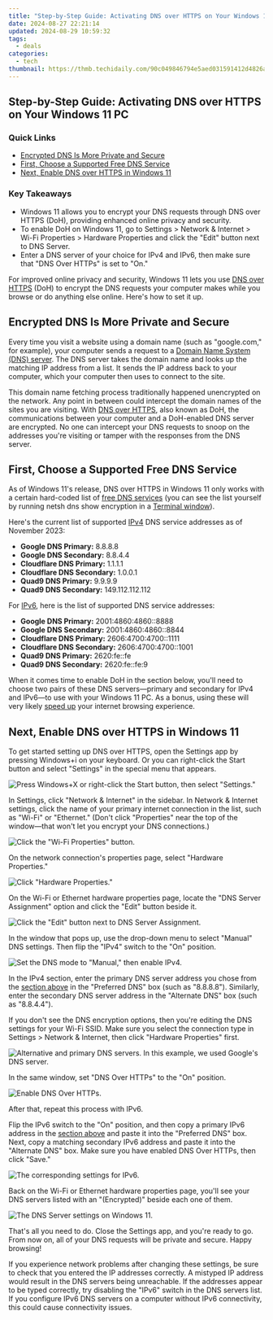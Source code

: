 ```yaml
---
title: "Step-by-Step Guide: Activating DNS over HTTPS on Your Windows 11 PC"
date: 2024-08-27 22:21:14
updated: 2024-08-29 10:59:32
tags:
  - deals
categories:
  - tech
thumbnail: https://thmb.techidaily.com/90c049846794e5aed031591412d4826aac7c7bd6532c5bd0d695b676cbba88c9.jpg
---
```


## Step-by-Step Guide: Activating DNS over HTTPS on Your Windows 11 PC

### Quick Links

* [Encrypted DNS Is More Private and Secure](https://buynow-info.techidaily.com/in-depth-look-at-the-updated-ratchet-and-clank-experience/)
* [First, Choose a Supported Free DNS Service](https://video-screen-grab.techidaily.com/updated-streamline-your-web-experience-with-these-leading-screen-capturers-for-2024/)
* [Next, Enable DNS over HTTPS in Windows 11](https://article-helps.techidaily.com/new-in-2024-reactivate-windows-photo-viewer-with-ease-win-11/)

### Key Takeaways

* Windows 11 allows you to encrypt your DNS requests through DNS over HTTPS (DoH), providing enhanced online privacy and security.
* To enable DoH on Windows 11, go to Settings > Network & Internet > Wi-Fi Properties > Hardware Properties and click the "Edit" button next to DNS Server.
* Enter a DNS server of your choice for IPv4 and IPv6, then make sure that "DNS Over HTTPs" is set to "On."

 For improved online privacy and security, Windows 11 lets you use [DNS over HTTPS](https://hardware-updates.techidaily.com/insignia-thunderbolt-usb-cable-with-ethernet-adapter-software/) (DoH) to encrypt the DNS requests your computer makes while you browse or do anything else online. Here's how to set it up.

##  Encrypted DNS Is More Private and Secure

 Every time you visit a website using a domain name (such as "google.com," for example), your computer sends a request to a [Domain Name System (DNS) server](https://instagram-clips.techidaily.com/new-2024-approved-revealing-the-top-10-hidden-story-supporters/). The DNS server takes the domain name and looks up the matching IP address from a list. It sends the IP address back to your computer, which your computer then uses to connect to the site.

 This domain name fetching process traditionally happened unencrypted on the network. Any point in between could intercept the domain names of the sites you are visiting. With [DNS over HTTPS](https://hardware-updates.techidaily.com/insignia-thunderbolt-usb-cable-with-ethernet-adapter-software/), also known as DoH, the communications between your computer and a DoH-enabled DNS server are encrypted. No one can intercept your DNS requests to snoop on the addresses you're visiting or tamper with the responses from the DNS server.

##  First, Choose a Supported Free DNS Service

 As of Windows 11's release, DNS over HTTPS in Windows 11 only works with a certain hard-coded list of [free DNS services](https://easy-unlock-android.techidaily.com/the-ultimate-guide-to-oneplus-open-pattern-lock-screen-everything-you-need-to-know-by-drfone-android/) (you can see the list yourself by running netsh dns show encryption in a [Terminal window](https://video-screen-grab.techidaily.com/updated-2024-approved-effortless-screen-saving-on-android-devices/)).

 Here's the current list of supported [IPv4](https://fox-http.techidaily.com/2024-approved-perfecting-the-art-of-zooming-expert-strategies-for-snapchat-users/) DNS service addresses as of November 2023:

* **Google DNS Primary:** 8.8.8.8
* **Google DNS Secondary:** 8.8.4.4
* **Cloudflare DNS Primary:** 1.1.1.1
* **Cloudflare DNS Secondary:** 1.0.0.1
* **Quad9 DNS Primary:** 9.9.9.9
* **Quad9 DNS Secondary:** 149.112.112.112

 For [IPv6](https://some-guidance.techidaily.com/updated-unlock-audience-attention-top-6-video-styles/), here is the list of supported DNS service addresses:

* **Google DNS Primary:** 2001:4860:4860::8888
* **Google DNS Secondary:** 2001:4860:4860::8844
* **Cloudflare DNS Primary:** 2606:4700:4700::1111
* **Cloudflare DNS Secondary:** 2606:4700:4700::1001
* **Quad9 DNS Primary:** 2620:fe::fe
* **Quad9 DNS Secondary:** 2620:fe::fe:9

 When it comes time to enable DoH in the section below, you'll need to choose two pairs of these DNS servers—primary and secondary for IPv4 and IPv6—to use with your Windows 11 PC. As a bonus, using these will very likely [speed up](https://easy-unlock-android.techidaily.com/the-ultimate-guide-to-oneplus-open-pattern-lock-screen-everything-you-need-to-know-by-drfone-android/) your internet browsing experience.

##  Next, Enable DNS over HTTPS in Windows 11

 To get started setting up DNS over HTTPS, open the Settings app by pressing Windows+i on your keyboard. Or you can right-click the Start button and select "Settings" in the special menu that appears.

![Press Windows+X or right-click the Start button, then select "Settings."](https://static1.howtogeekimages.com/wordpress/wp-content/uploads/2023/11/1-18.png) 

 In Settings, click "Network & Internet" in the sidebar. In Network & Internet settings, click the name of your primary internet connection in the list, such as "Wi-Fi" or "Ethernet." (Don't click "Properties" near the top of the window—that won't let you encrypt your DNS connections.)

![Click the "Wi-Fi Properties" button.](https://static1.howtogeekimages.com/wordpress/wp-content/uploads/2023/11/2-10.png) 

 On the network connection's properties page, select "Hardware Properties."

![Click "Hardware Properties."](https://static1.howtogeekimages.com/wordpress/wp-content/uploads/2023/11/3-hw-props.png) 

 On the Wi-Fi or Ethernet hardware properties page, locate the "DNS Server Assignment" option and click the "Edit" button beside it.

![Click the "Edit" button next to DNS Server Assignment.](https://static1.howtogeekimages.com/wordpress/wp-content/uploads/2023/11/4-click-edit.png) 

 In the window that pops up, use the drop-down menu to select "Manual" DNS settings. Then flip the "IPv4" switch to the "On" position.

![Set the DNS mode to "Manual," then enable IPv4.](https://static1.howtogeekimages.com/wordpress/wp-content/uploads/2023/11/5-manual-turn-on-ipv4.png) 

 In the IPv4 section, enter the primary DNS server address you chose from the [section above](https://bypass-frp.techidaily.com/is-gsm-flasher-adb-legit-full-review-to-bypass-your-infinix-zero-30-5g-phone-frp-lock-by-drfone-android/) in the "Preferred DNS" box (such as "8.8.8.8"). Similarly, enter the secondary DNS server address in the "Alternate DNS" box (such as "8.8.4.4").

 If you don't see the DNS encryption options, then you're editing the DNS settings for your Wi-Fi SSID. Make sure you select the connection type in Settings > Network & Internet, then click "Hardware Properties" first.

![Alternative and primary DNS servers. In this example, we used Google's DNS server.](https://static1.howtogeekimages.com/wordpress/wp-content/uploads/2023/11/6-enable-dns-server.png) 

 In the same window, set "DNS Over HTTPs" to the "On" position. 

![Enable DNS Over HTTPs.](https://static1.howtogeekimages.com/wordpress/wp-content/uploads/2023/11/7-dns-over-https.png) 

 After that, repeat this process with IPv6.

 Flip the IPv6 switch to the "On" position, and then copy a primary IPv6 address in the [section above](https://bypass-frp.techidaily.com/is-gsm-flasher-adb-legit-full-review-to-bypass-your-infinix-zero-30-5g-phone-frp-lock-by-drfone-android/) and paste it into the "Preferred DNS" box. Next, copy a matching secondary IPv6 address and paste it into the "Alternate DNS" box. Make sure you have enabled DNS Over HTTPs, then click "Save." 

![The corresponding settings for IPv6.](https://static1.howtogeekimages.com/wordpress/wp-content/uploads/2023/11/ipv6.png) 

 Back on the Wi-Fi or Ethernet hardware properties page, you'll see your DNS servers listed with an "(Encrypted)" beside each one of them.

![The DNS Server settings on Windows 11.](https://static1.howtogeekimages.com/wordpress/wp-content/uploads/2023/11/9-dns-server.png) 

 That's all you need to do. Close the Settings app, and you're ready to go. From now on, all of your DNS requests will be private and secure. Happy browsing!

 If you experience network problems after changing these settings, be sure to check that you entered the IP addresses correctly. A mistyped IP address would result in the DNS servers being unreachable. If the addresses appear to be typed correctly, try disabling the "IPv6" switch in the DNS servers list. If you configure IPv6 DNS servers on a computer without IPv6 connectivity, this could cause connectivity issues.

<ins class="adsbygoogle"
     style="display:block"
     data-ad-format="autorelaxed"
     data-ad-client="ca-pub-7571918770474297"
     data-ad-slot="1223367746"></ins>



<ins class="adsbygoogle"
     style="display:block"
     data-ad-client="ca-pub-7571918770474297"
     data-ad-slot="8358498916"
     data-ad-format="auto"
     data-full-width-responsive="true"></ins>
